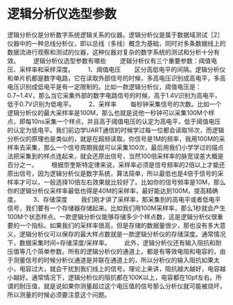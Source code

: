 # 逻辑分析仪选型参数
逻辑分析仪是分析数字系统逻辑关系的仪器。逻辑分析仪是属于数据域测试［2］仪器中的一种总线分析仪，即以总线（多线）概念为基础，同时对多条数据线上的数据流进行观察和测试的仪器，这种仪器对复杂的数字系统的测试和分析十分有效。
　　逻辑分析仪选型参数有哪些
　　逻辑分析仪有三个重要参数：阈值电压、采样率和采样深度。
　　1、阈值电压
　　区分高低电平的间隔。逻辑分析仪和单片机都是数字电路，它在读取外部信号的时候，多高电压识别成高电平，多高电压识别成低电平是有一定限制的。比如一款逻辑分析仪，阈值电压是：0.7~1.4V，那么当它采集外部的数字电路信号的时候，高于1.4V识别为高电平，低于0.7V识别为低电平。
　　2、采样率
　　每秒钟采集信号的次数。比如一个逻辑分析仪的最大采样率是100M，那么也就是说他一秒钟可以采集100M个样点，即每10ns采集一个样点，并且高于阈值电压的认定为高电平，低于阈值电压的认定为低电平。我们前边学UART通信的时候学过每一位都会读取16次，而逻辑分析仪的原理也是类似的，就是在超频读取。你信号是1M的频率，我用100M的采样率去采集，那么一个信号周期我就可以采集100次，最后用我们小学学过的描点法把采集到的样点连起来，就会还原出信号，当然100倍采样率的脉宽误差大概是百分之一。
　　根据奈奎斯特定律来说，采样率必须是信号频率的2倍以上才能还原出信号，因为逻辑分析仪是数字系统，算法简单，所以最低也是4倍于信号的采样率才可以，一般选择10倍左右效果就比较好了。比如你的信号频率是10M，那么你的逻辑分析仪采样率最低也得是40M的采样率，最好能达到100M，提高精确度。
　　3、存储深度
　　我们刚才讲了采样率，那采集到的高电平或者低电平信号，我们要有一个存储器存储起来。比如我们用100M采样率，那么1秒就会产生100M个状态样点。一款逻辑分析仪能够存储多少个样点数，这是逻辑分析仪很重要的一个指标。如果我们的采样率很高，但是存储的数据量很少，那也没有多大意义，逻辑分析仪可以保存的最大样点数就是一款逻辑分析仪的存储深度。通常情况下，数据采集时间=存储深度/采样率。
　　此外，逻辑分析仪还有输入阻抗和耐压值等几个简单参数。所有的逻辑分析仪的通道上，都是有等效电阻和电容的，由于测量信号的时候分析仪通道是并联在通道上的，所以分析仪的输入阻抗如果太小，电容过大，就会干扰到我们线上的信号。理论上来讲，阻抗越大越好，电容越小越好。通常情况下，逻辑分析仪的阻抗都在100K以上，电容都在10pf左右。所谓的耐压值，就是说如果你测量超过这个电压值的信号那么分析仪就可能被烧坏，所以测量的时候必须要注意这个问题。
